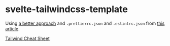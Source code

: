 # svelte-tailwindcss-template

Using [a better approach](https://dev.to/sarioglu/using-svelte-with-tailwindcss-a-better-approach-47ph) and `.prettierrc.json` and `.eslintrc.json` from [this article](https://dev.to/ilia_mikhailov/svelte-tailwind-parcel-awesome-4891#extra-bonus-basics).

[Tailwind Cheat Sheet](https://nerdcave.com/tailwind-cheat-sheet)
